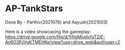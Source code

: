 # AP-TankStars

Done By - Parthiv(2021078) and Aayush(2021003)

Here is a video showcasing the gameplay:
https://drive.google.com/file/d/1j1tgMjudvfuTZjE-Av6O3PJVgKTMEHKe/view?usp=drive_web&authuser=2
